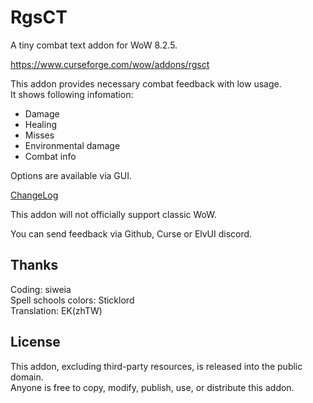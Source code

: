 # RgsCT
A tiny combat text addon for WoW 8.2.5.  

https://www.curseforge.com/wow/addons/rgsct  

This addon provides necessary combat feedback with low usage.  
It shows following infomation:
- Damage
- Healing
- Misses
- Environmental damage
- Combat info

Options are available via GUI.  

[ChangeLog](https://github.com/Rubgrsch/RgsCT/wiki/ChangeLog)

This addon will not officially support classic WoW.  

You can send feedback via Github, Curse or ElvUI discord.  

Thanks
------

Coding: siweia  
Spell schools colors: Sticklord  
Translation: EK(zhTW)  

License
-------

This addon, excluding third-party resources, is released into the public domain.  
Anyone is free to copy, modify, publish, use, or distribute this addon.  

